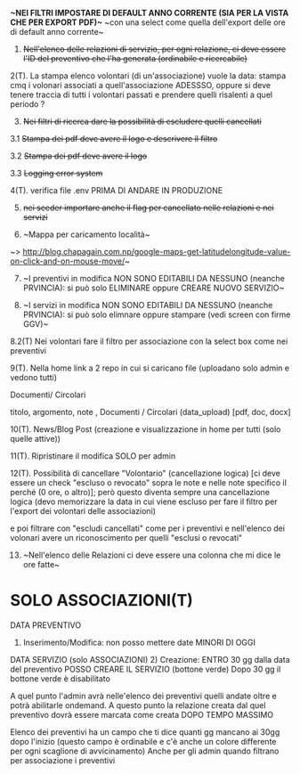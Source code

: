 


**~NEI FILTRI IMPOSTARE DI DEFAULT ANNO CORRENTE (SIA PER LA VISTA CHE PER EXPORT PDF)~**
~con una select come quella dell'export delle ore di default anno corrente~



1. ~~Nell'elenco delle relazioni di servizio, per ogni relazione, ci deve essere l'ID del preventivo che l'ha generata (ordinabile e ricercabile)~~ 


2(T). La stampa elenco volontari (di un'associazione) vuole la data: stampa cmq i volonari associati a quell'associazione ADESSSO, oppure si deve tenere traccia di tutti i volontari passati e prendere quelli risalenti a quel periodo ?


3. ~~Nei filtri di ricerca dare la possibilità di escludere quelli cancellati~~


3.1 ~~Stampa dei pdf deve avere il logo e descrivere il filtro~~

3.2 ~~Stampa dei pdf deve avere il logo~~


3.3 ~~Logging error system~~


4(T). verifica file .env PRIMA DI ANDARE IN PRODUZIONE


5. ~~nei seeder importare anche il flag per cancellato nelle relazioni e nei servizi~~


6. ~Mappa per caricamento località~ 

~> http://blog.chapagain.com.np/google-maps-get-latitudelongitude-value-on-click-and-on-mouse-move/~



7. ~I preventivi in modifica NON SONO EDITABILI DA NESSUNO (neanche PRVINCIA): si può solo ELIMINARE oppure CREARE NUOVO SERVIZIO~

8. ~I servizi in modifica NON SONO EDITABILI DA NESSUNO (neanche PRVINCIA): si può solo elimnare oppure stampare (vedi screen con firme GGV)~




8.2(T) Nei volontari fare il filtro per associazione con la select box come nei preventivi









9(T). Nella home link a 2 repo in cui si caricano file (uploadano solo admin e vedono tutti)

Documenti/ Circolari

titolo, argomento, note , Documenti / Circolari (data_upload) [pdf, doc, docx]


10(T). News/Blog Post (creazione e visualizzazione in home per tutti (solo quelle attive)) 


11(T). Ripristinare il modifica SOLO per admin 


12(T). Possibilità di cancellare "Volontario" (cancellazione logica) [ci deve essere un check "escluso o revocato" sopra le note e nelle note specifico il perché (0 ore, o altro)]; però questo diventa sempre una cancellazione logica (devo memorizzare la data in cui viene escluso per fare il filtro per l'export dei volontari delle associazioni)

e poi filtrare con "escludi cancellati" come per i preventivi e nell'elenco dei volonari avere un riconoscimento per quelli "esclusi o revocati"



13. ~Nell'elenco delle Relazioni ci deve essere una colonna che mi dice le ore fatte~







SOLO ASSOCIAZIONI(T)
=============================


DATA PREVENTIVO
1) Inserimento/Modifica: non posso mettere date MINORI DI OGGI


DATA SERVIZIO (solo ASSOCIAZIONI)
2) Creazione: ENTRO 30 gg dalla data del preventivo POSSO CREARE IL SERVIZIO (bottone verde)
Dopo 30 gg il bottone verde è disabilitato


A quel punto l'admin avrà nelle'elenco dei preventivi quelli andate oltre e potrà abilitarle ondemand. A questo punto la relazione creata dal quel preventivo dovrà essere marcata come creata DOPO TEMPO MASSIMO


Elenco dei preventivi ha un campo che ti dice quanti gg mancano ai 30gg dopo l'inizio (questo campo è ordinabile e c'è anche un colore differente per ogni scaglione di avvicinamento)
Anche per gli admin quando filtrano per associazione i preventivi